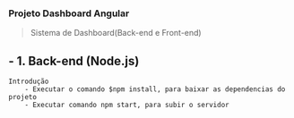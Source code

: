 ### Projeto Dashboard Angular

> Sistema de Dashboard(Back-end e Front-end)

## - 1. Back-end (Node.js)
    Introdução
        - Executar o comando $npm install, para baixar as dependencias do projeto
        - Executar comando npm start, para subir o servidor
